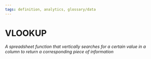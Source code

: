 ```yaml
---
tags: definition, analytics, glossary/data
---
```

#  VLOOKUP
*A spreadsheet function that vertically searches for a certain value in a column to return a corresponding piece of information*